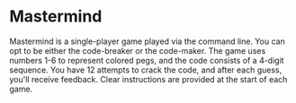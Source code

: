 # Mastermind

Mastermind is a single-player game played via the command line. You can opt to be either the code-breaker or the code-maker. The game uses numbers 1-6 to represent colored pegs, and the code consists of a 4-digit sequence. You have 12 attempts to crack the code, and after each guess, you'll receive feedback. Clear instructions are provided at the start of each game.
